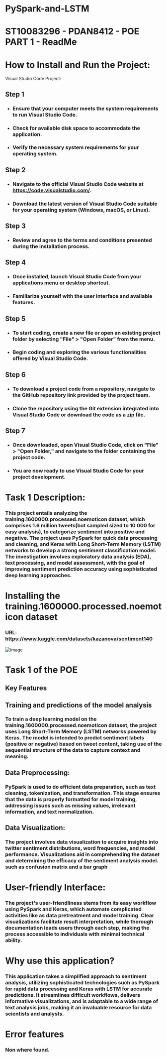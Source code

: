 # PySpark-and-LSTM

# ST10083296 - PDAN8412 - POE PART 1 - ReadMe 

# How to Install and Run the Project:
Visual Studio Code Project:
## Step 1
- ### Ensure that your computer meets the system requirements to run Visual Studio Code.
- ### Check for available disk space to accommodate the application.
- ### Verify the necessary system requirements for your operating system.
## Step 2
- ### Navigate to the official Visual Studio Code website at https://code.visualstudio.com/.
- ### Download the latest version of Visual Studio Code suitable for your operating system (Windows, macOS, or Linux).
## Step 3
- ### Review and agree to the terms and conditions presented during the installation process.
## Step 4
- ### Once installed, launch Visual Studio Code from your applications menu or desktop shortcut.
- ### Familiarize yourself with the user interface and available features.
## Step 5
- ### To start coding, create a new file or open an existing project folder by selecting "File" > "Open Folder" from the menu.
- ### Begin coding and exploring the various functionalities offered by Visual Studio Code.
## Step 6
- ### To download a project code from a repository, navigate to the GitHub repository link provided by the project team.
- ### Clone the repository using the Git extension integrated into Visual Studio Code or download the code as a zip file.
## Step 7
- ### Once downloaded, open Visual Studio Code, click on "File" > "Open Folder," and navigate to the folder containing the project code.
- ### You are now ready to use Visual Studio Code for your project development.

# Task 1 Description:
### This project entails analyzing the training.1600000.processed.noemoticon dataset, which comprises 1.6 million tweets(but sampled sized to 10 000 for easy analysis), to categorize sentiment into positive and negative. The project uses PySpark for quick data processing and cleaning, and Keras with Long Short-Term Memory (LSTM) networks to develop a strong sentiment classification model. The investigation involves exploratory data analysis (EDA), text processing, and model assessment, with the goal of improving sentiment prediction accuracy using sophisticated deep learning approaches.

# Installing the training.1600000.processed.noemoticon dataset
### URL: https://www.kaggle.com/datasets/kazanova/sentiment140
![image](https://github.com/user-attachments/assets/60330204-0896-4f5b-8f5e-4f6442654b41)

# Task 1 of the POE
## Key Features
## Training and predictions of the model analysis
### To train a deep learning model on the training.1600000.processed.noemoticon dataset, the project uses Long Short-Term Memory (LSTM) networks powered by Keras. The model is intended to predict sentiment labels (positive or negative) based on tweet content, taking use of the sequential structure of the data to capture context and meaning.

## Data Preprocessing:
### PySpark is used to do efficient data preparation, such as text cleaning, tokenization, and transformation. This stage ensures that the data is properly formatted for model training, addressing issues such as missing values, irrelevant information, and text normalization.

## Data Visualization:
### The project involves data visualization to acquire insights into twitter sentiment distributions, word frequencies, and model performance. Visualizations aid in comprehending the dataset and determining the efficacy of the sentiment analysis model. such as confusion matrix and a bar graph

# User-friendly Interface:
### The project's user-friendliness stems from its easy workflow using PySpark and Keras, which automate complicated activities like as data pretreatment and model training. Clear visualizations facilitate result interpretation, while thorough documentation leads users through each step, making the process accessible to individuals with minimal technical ability.

# Why use this application?
### This application takes a simplified approach to sentiment analysis, utilizing sophisticated technologies such as PySpark for rapid data processing and Keras with LSTM for accurate predictions. It streamlines difficult workflows, delivers informative visualizations, and is adaptable to a wide range of text analysis jobs, making it an invaluable resource for data scientists and analysts.

# Error features 
### Non where found.
